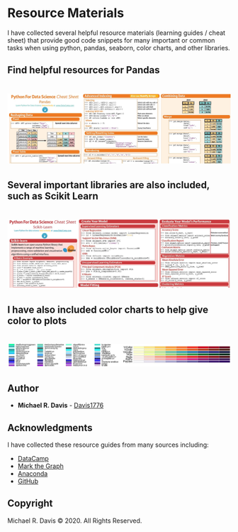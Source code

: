 # Resource Materials

I have collected several helpful resource materials (learning guides / cheat sheet) that provide good code snippets for many important or common tasks when using python, pandas, seaborn, color charts, and other libraries.

## Find helpful resources for Pandas
# <p align="center"> ![Pandas](images/PandasScreenShot.jpg) </p>

## Several important libraries are also included, such as Scikit Learn
# <p align="center"> ![SciKitLearn](images/ScikitLearnScreenShot.jpg) </p>

## I have also included color charts to help give color to plots
# <p align="center"> ![ColorCharts](images/Color03.jpg) </p>

## Author

* **Michael R. Davis** - [Davis1776](https://github.com/Davis1776)

## Acknowledgments

I have collected these resource guides from many sources including:

* [DataCamp](https://www.datacamp.com/)
* [Mark the Graph](https://twitter.com/Mark_Graph)
* [Anaconda](https://www.anaconda.com)
* [GitHub](https://www.github.com)

## Copyright
Michael R. Davis © 2020. All Rights Reserved.
